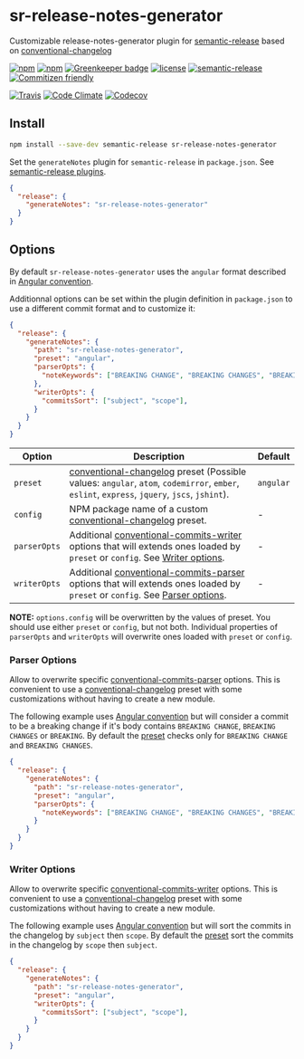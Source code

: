# **sr-release-notes-generator**

Customizable release-notes-generator plugin for [semantic-release](https://github.com/semantic-release/semantic-release) based on [conventional-changelog](https://github.com/conventional-changelog/conventional-changelog)

[![npm](https://img.shields.io/npm/v/sr-release-notes-generator.svg)](https://www.npmjs.com/package/sr-release-notes-generator)
[![npm](https://img.shields.io/npm/dt/sr-release-notes-generator.svg)](https://www.npmjs.com/package/sr-release-notes-generator)
[![Greenkeeper badge](https://badges.greenkeeper.io/vanduynslagerp/sr-release-notes-generator.svg)](https://greenkeeper.io/)
[![license](https://img.shields.io/github/license/vanduynslagerp/sr-release-notes-generator.svg)](https://github.com/vanduynslagerp/sr-release-notes-generator/blob/master/LICENSE)
[![semantic-release](https://img.shields.io/badge/%20%20%F0%9F%93%A6%F0%9F%9A%80-semantic--release-e10079.svg)](https://github.com/semantic-release/semantic-release)
[![Commitizen friendly](https://img.shields.io/badge/commitizen-friendly-brightgreen.svg)](http://commitizen.github.io/cz-cli/)

[![Travis](https://img.shields.io/travis/vanduynslagerp/sr-release-notes-generator.svg)](https://travis-ci.org/vanduynslagerp/sr-release-notes-generator)
[![Code Climate](https://img.shields.io/codeclimate/github/vanduynslagerp/sr-release-notes-generator.svg)](https://codeclimate.com/github/vanduynslagerp/sr-release-notes-generator)
[![Codecov](https://img.shields.io/codecov/c/github/vanduynslagerp/sr-release-notes-generator.svg)](https://codecov.io/gh/vanduynslagerp/sr-release-notes-generator)

## Install
```bash
npm install --save-dev semantic-release sr-release-notes-generator
```

Set the `generateNotes` plugin for `semantic-release` in `package.json`. See [semantic-release plugins](https://github.com/semantic-release/semantic-release#plugins).
```json
{
  "release": {
    "generateNotes": "sr-release-notes-generator"
  }
}
```

## Options

By default `sr-release-notes-generator` uses the `angular` format described in [Angular convention](https://github.com/conventional-changelog/conventional-changelog/blob/master/packages/conventional-changelog-angular/convention.md).

Additionnal options can be set within the plugin definition in `package.json` to use a different commit format and to customize it:

```json
{
  "release": {
    "generateNotes": {
      "path": "sr-release-notes-generator",
      "preset": "angular",
      "parserOpts": {
        "noteKeywords": ["BREAKING CHANGE", "BREAKING CHANGES", "BREAKING"]
      },
      "writerOpts": {
        "commitsSort": ["subject", "scope"],
      }
    }
  }
}
```

| Option       | Description                                                                                                                                                                                                                                                                                        | Default   |
| ------------ | -------------------------------------------------------------------------------------------------------------------------------------------------------------------------------------------------------------------------------------------------------------------------------------------------- | --------- |
| `preset`     | [conventional-changelog](https://github.com/conventional-changelog/conventional-changelog) preset (Possible values: `angular`, `atom`, `codemirror`, `ember`, `eslint`, `express`, `jquery`, `jscs`, `jshint`).                                                                                    | `angular` |
| `config`     | NPM package name of a custom [conventional-changelog](https://github.com/conventional-changelog/conventional-changelog) preset.                                                                                                                                                                    | -         |
| `parserOpts` | Additional [conventional-commits-writer](https://github.com/conventional-changelog/conventional-changelog/tree/master/packages/conventional-changelog-writer#options) options that will extends ones loaded by `preset` or `config`. See [Writer options](#writer-options).                        | -         |
| `writerOpts` | Additional [conventional-commits-parser](https://github.com/conventional-changelog/conventional-changelog/tree/master/packages/conventional-commits-parser#conventionalcommitsparseroptions) options that will extends ones loaded by `preset` or `config`. See [Parser options](#parser-options). | -         |

**NOTE:** `options.config` will be overwritten by the values of preset. You should use either `preset` or `config`, but not both. Individual properties of `parserOpts` and `writerOpts` will overwrite ones loaded with `preset` or `config`.

### Parser Options

Allow to overwrite specific [conventional-commits-parser](https://github.com/conventional-changelog/conventional-changelog/tree/master/packages/conventional-commits-parser#conventionalcommitsparseroptions) options. This is convenient to use a [conventional-changelog](https://github.com/conventional-changelog/conventional-changelog) preset with some customizations without having to create a new module.

The following example uses [Angular convention](https://github.com/conventional-changelog/conventional-changelog/blob/master/packages/conventional-changelog-angular/convention.md) but will consider a commit to be a breaking change if it's body contains `BREAKING CHANGE`, `BREAKING CHANGES` or `BREAKING`. By default the [preset](https://github.com/conventional-changelog/conventional-changelog/blob/master/packages/conventional-changelog-angular/index.js#L14) checks only for `BREAKING CHANGE` and `BREAKING CHANGES`.

```json
{
  "release": {
    "generateNotes": {
      "path": "sr-release-notes-generator",
      "preset": "angular",
      "parserOpts": {
        "noteKeywords": ["BREAKING CHANGE", "BREAKING CHANGES", "BREAKING"],
      }
    }
  }
}
```

### Writer Options

Allow to overwrite specific [conventional-commits-writer](https://github.com/conventional-changelog/conventional-changelog/tree/master/packages/conventional-changelog-writer#options) options. This is convenient to use a [conventional-changelog](https://github.com/conventional-changelog/conventional-changelog) preset with some customizations without having to create a new module.


The following example uses [Angular convention](https://github.com/conventional-changelog/conventional-changelog/blob/master/packages/conventional-changelog-angular/convention.md) but will sort the commits in the changelog by `subject` then `scope`. By default the [preset](https://github.com/conventional-changelog/conventional-changelog/blob/master/packages/conventional-changelog-angular/index.js#L90) sort the commits in the changelog by `scope` then `subject`.

```json
{
  "release": {
    "generateNotes": {
      "path": "sr-release-notes-generator",
      "preset": "angular",
      "writerOpts": {
        "commitsSort": ["subject", "scope"],
      }
    }
  }
}
```
